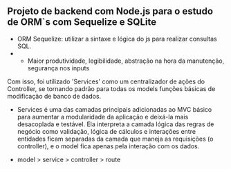 ## Projeto de backend com Node.js para o estudo de ORM`s com Sequelize e SQLite

- ORM Sequelize: utilizar a sintaxe e lógica do js para realizar consultas SQL.
- - Maior produtividade, legibilidade, abstração na hora da manutenção, segurança nos inputs

Com isso, foi utilizado 'Services' como um centralizador de ações do Controller, se tornando padrão para todas os models funções básicas de modificação de banco de dados.

- Services é uma das camadas principais adicionadas ao MVC básico para aumentar a modularidade da aplicação e deixá-la mais desacoplada e testável. Ela interpreta a camada lógica das regras de negócio como validação, lógica de cálculos e interações entre entidades ficam separadas da camada que maneja as requisições (o controller), e o model fica apenas pela interação com os dados.

- model > service > controller > route

